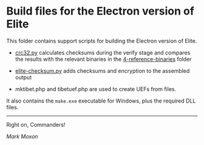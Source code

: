# Build files for the Electron version of Elite

This folder contains support scripts for building the Electron version of Elite.

* [crc32.py](crc32.py) calculates checksums during the verify stage and compares the results with the relevant binaries in the [4-reference-binaries](../4-reference-binaries) folder

* [elite-checksum.py](elite-checksum.py) adds checksums and encryption to the assembled output

* mktibet.php and tibetuef.php are used to create UEFs from files.

It also contains the `make.exe` executable for Windows, plus the required DLL files.

---

Right on, Commanders!

_Mark Moxon_